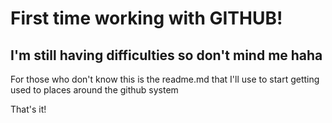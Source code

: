 <h1>First time working with GITHUB!</h1>
<h2>I'm still having difficulties so don't mind me haha</h2>
<p>For those who don't know this is the readme.md that I'll use to start getting used to places around the github system</p>
<p>That's it!</p>